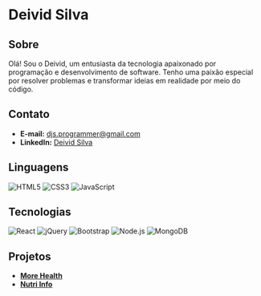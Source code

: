 # Deivid Silva

## Sobre
Olá! Sou o Deivid, um entusiasta da tecnologia apaixonado por programação e desenvolvimento de software. Tenho uma paixão especial por resolver problemas e transformar ideias em realidade por meio do código.

## Contato
- **E-mail:** djs.programmer@gmail.com
- **LinkedIn:** [Deivid Silva](https://www.linkedin.com/in/deivid-silva-8b415427a/)

## Linguagens
![HTML5](https://img.shields.io/badge/html5-black?style=for-the-badge&logo=html5)
![CSS3](https://img.shields.io/badge/css3-black?style=for-the-badge&logo=css3)
![JavaScript](https://img.shields.io/badge/javascript-black?style=for-the-badge&logo=javascript)

## Tecnologias
![React](https://img.shields.io/badge/react-black?style=for-the-badge&logo=react)
![jQuery](https://img.shields.io/badge/jquery-black?style=for-the-badge&logo=jquery)
![Bootstrap](https://img.shields.io/badge/bootstrap-black?style=for-the-badge&logo=bootstrap)
![Node.js](https://img.shields.io/badge/node.js-black?style=for-the-badge&logo=node.js)
![MongoDB](https://img.shields.io/badge/mongodb-black?style=for-the-badge&logo=mongodb)

## Projetos
- **[More Health](https://github.com/deividsilvajs/more-health)**
- **[Nutri Info](https://github.com/deividsilvajs/nutri-info)**
